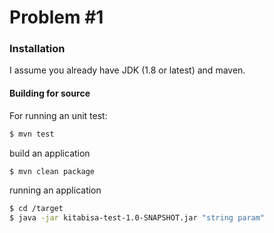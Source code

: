# Problem #1

### Installation

I assume you already have JDK (1.8 or latest) and maven.
#### Building for source
For running an unit test:
```sh
$ mvn test
```
build an application
```sh
$ mvn clean package
```
running an application
```sh
$ cd /target
$ java -jar kitabisa-test-1.0-SNAPSHOT.jar "string param"
```
